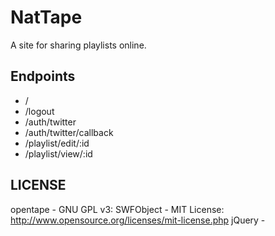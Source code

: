 # NatTape

A site for sharing playlists online.

## Endpoints

 * /
 * /logout
 * /auth/twitter
 * /auth/twitter/callback
 * /playlist/edit/:id
 * /playlist/view/:id

## LICENSE

opentape - GNU GPL v3: 
SWFObject - MIT License: http://www.opensource.org/licenses/mit-license.php
jQuery - 

